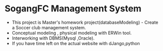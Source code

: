 # SogangFC Management System
- This project is Master's homework project(databaseModeling) - Create a Soccer club management system.
- Conceptual modeling , physical modeling with ERWin tool.
- Interworking with DBMS(Mysql ,Oracle). 
- If you have time left on the actual website with dJango,python
